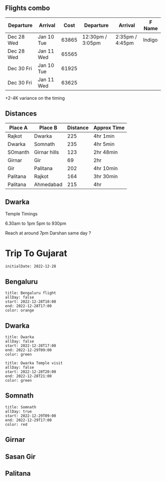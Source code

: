 
## Flights combo

| Departure   | Arrival    | Cost  | Departure        | Arrival         | F Name |
| ----------- | ---------- | ----- | ---------------- | --------------- | ------ |
| Dec 28  Wed | Jan 10 Tue | 63865 | 12:30pm / 3:05pm | 2:35pm / 4:45pm | Indigo |
| Dec 28 Wed  | Jan 11 Wed | 65565 |                  |                 |        |
| Dec 30 Fri  | Jan 10 Tue | 61925 |                  |                 |        |
| Dec 30 Fri  | Jan 11 Wed | 63625 |                  |                 |        |



+2-4K variance on the timing

## Distances

| Place A  | Place B      | Distance | Approx Time |
| -------- | ------------ | -------- | ----------- |
| Rajkot   | Dwarka       | 225      | 4hr 1min    |
| Dwarka   | Somnath      | 235      | 4hr 5min    |
| SOmanth  | Girnar hills | 123      | 2hr 48min   |
| Girnar   | Gir          | 69       | 2hr         |
| Gir      | Palitana     | 202      | 4hr 10min   |
| Palitana | Rajkot       | 164      | 3hr 30min   |
| Palitana | Ahmedabad    | 215      | 4hr         |


## Dwarka 

Temple Timings

6.30am to 1pm
5pm to 930pm

Reach at around 7pm
Darshan same day ? 


# Trip To Gujarat 


```itinerary
initialDate: 2022-12-28
```

## Bengaluru

```itinerary-event
title: Bengaluru flight
allDay: false
start: 2022-12-28T10:00
end: 2022-12-28T17:00
color: orange
```

## Dwarka

```itinerary-event
title: Dwarka
allDay: false
start: 2022-12-28T17:00
end: 2022-12-29T09:00
color: green
```

```itinerary-event
title: Dwarka Temple visit
allDay: false
start: 2022-12-28T20:00
end: 2022-12-28T21:00
color: green
```

## Somnath

```itinerary-event
title: Somnath
allDay: true
start: 2022-12-29T09:00
end: 2022-12-29T17:00
color: red
```

## Girnar


## Sasan Gir


## Palitana


